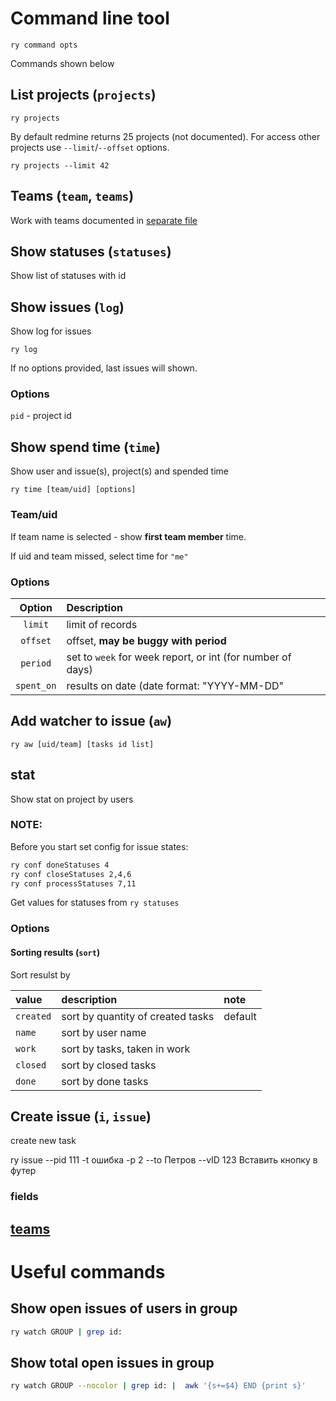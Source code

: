 # Command line tool

```
ry command opts
```

Commands shown below

## List projects (`projects`)

```
ry projects
```

By default redmine returns 25 projects (not documented). For access other projects use `--limit`/`--offset` options.

```
ry projects --limit 42
```

## Teams (`team`, `teams`)

Work with teams documented in [separate file](teams.md)


## Show statuses (`statuses`)

Show list of statuses with id

## Show issues (`log`)

Show log for issues

```
ry log
```

If no options provided, last issues will shown.

### Options

`pid` - project id


## Show spend time (`time`)


Show user and issue(s), project(s) and spended time

```
ry time [team/uid] [options]
```

### Team/uid

If team name is selected - show **first team member** time.

If uid and team missed, select time for `"me"`

### Options

| Option          | Description                                 |
|:---------------:|:--------------------------------------------|
| `limit`         | limit of records                            |
| `offset`        | offset, **may be buggy with period**        |
| `period`        | set to `week` for week report, or int (for number of days) |
| `spent_on`      | results on date (date format: "YYYY-MM-DD"  |


## Add watcher to issue (`aw`)

```
ry aw [uid/team] [tasks id list]
```

## stat

Show stat on project by users

### NOTE:

Before you start set config for issue states:

```bash
ry conf doneStatuses 4
ry conf closeStatuses 2,4,6
ry conf processStatuses 7,11
```

Get values for statuses from `ry statuses`


### Options

#### Sorting results (`sort`)

Sort resulst by

| value | description | note |
|:----------|:---------|:------------|
| `created` | sort by quantity of created tasks | default |
| `name`    | sort by user name         | |
| `work`    | sort by tasks, taken in work | |
| `closed`  | sort by closed tasks           | |
| `done`    | sort by done tasks        | |


## Create issue (`i`, `issue`)

create new task

ry issue --pid 111 -t ошибка -p 2 --to Петров --vID 123 Вставить кнопку в футер



### fields


## [teams](teams.md)


# Useful commands

## Show open issues of users in group

```bash
ry watch GROUP | grep id:
```

## Show total open issues in group

```bash
ry watch GROUP --nocolor | grep id: |  awk '{s+=$4} END {print s}'
```
